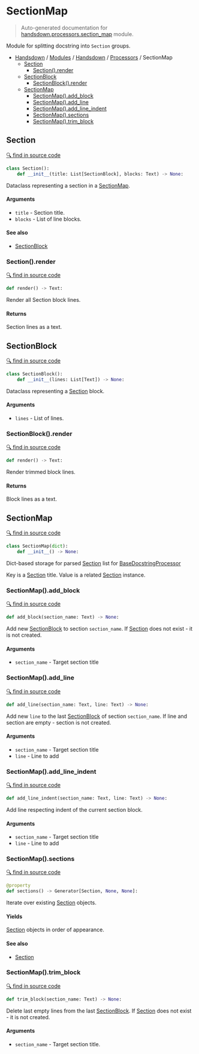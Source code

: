 # SectionMap

> Auto-generated documentation for [handsdown.processors.section_map](https://github.com/vemel/handsdown/blob/master/handsdown/processors/section_map.py) module.

Module for splitting docstring into `Section` groups.

- [Handsdown](../../README.md#-handsdown---python-documentation-generator) / [Modules](../../MODULES.md#modules) / [Handsdown](../index.md#handsdown) / [Processors](index.md#processors) / SectionMap
  - [Section](#section)
    - [Section().render](#sectionrender)
  - [SectionBlock](#sectionblock)
    - [SectionBlock().render](#sectionblockrender)
  - [SectionMap](#sectionmap)
    - [SectionMap().add_block](#sectionmapadd_block)
    - [SectionMap().add_line](#sectionmapadd_line)
    - [SectionMap().add_line_indent](#sectionmapadd_line_indent)
    - [SectionMap().sections](#sectionmapsections)
    - [SectionMap().trim_block](#sectionmaptrim_block)

## Section

[🔍 find in source code](https://github.com/vemel/handsdown/blob/master/handsdown/processors/section_map.py#L36)

```python
class Section():
    def __init__(title: List[SectionBlock], blocks: Text) -> None:
```

Dataclass representing a section in a [SectionMap](#sectionmap).

#### Arguments

- `title` - Section title.
- `blocks` - List of line blocks.

#### See also

- [SectionBlock](#sectionblock)

### Section().render

[🔍 find in source code](https://github.com/vemel/handsdown/blob/master/handsdown/processors/section_map.py#L50)

```python
def render() -> Text:
```

Render all Section block lines.

#### Returns

Section lines as a text.

## SectionBlock

[🔍 find in source code](https://github.com/vemel/handsdown/blob/master/handsdown/processors/section_map.py#L12)

```python
class SectionBlock():
    def __init__(lines: List[Text]) -> None:
```

Dataclass representing a [Section](#section) block.

#### Arguments

- `lines` - List of lines.

### SectionBlock().render

[🔍 find in source code](https://github.com/vemel/handsdown/blob/master/handsdown/processors/section_map.py#L24)

```python
def render() -> Text:
```

Render trimmed block lines.

#### Returns

Block lines as a text.

## SectionMap

[🔍 find in source code](https://github.com/vemel/handsdown/blob/master/handsdown/processors/section_map.py#L65)

```python
class SectionMap(dict):
    def __init__() -> None:
```

Dict-based storage for parsed [Section](#section) list for
[BaseDocstringProcessor](base.md#basedocstringprocessor)

Key is a [Section](#section) title.
Value is a related [Section](#section) instance.

### SectionMap().add_block

[🔍 find in source code](https://github.com/vemel/handsdown/blob/master/handsdown/processors/section_map.py#L119)

```python
def add_block(section_name: Text) -> None:
```

Add new [SectionBlock](#sectionblock) to section `section_name`.
If [Section](#section) does not exist - it is not created.

#### Arguments

- `section_name` - Target section title

### SectionMap().add_line

[🔍 find in source code](https://github.com/vemel/handsdown/blob/master/handsdown/processors/section_map.py#L96)

```python
def add_line(section_name: Text, line: Text) -> None:
```

Add new `line` to the last [SectionBlock](#sectionblock) of section `section_name`.
If line and section are empty - section is not created.

#### Arguments

- `section_name` - Target section title
- `line` - Line to add

### SectionMap().add_line_indent

[🔍 find in source code](https://github.com/vemel/handsdown/blob/master/handsdown/processors/section_map.py#L79)

```python
def add_line_indent(section_name: Text, line: Text) -> None:
```

Add line respecting indent of the current section block.

#### Arguments

- `section_name` - Target section title
- `line` - Line to add

### SectionMap().sections

[🔍 find in source code](https://github.com/vemel/handsdown/blob/master/handsdown/processors/section_map.py#L149)

```python
@property
def sections() -> Generator[Section, None, None]:
```

Iterate over existing [Section](#section) objects.

#### Yields

[Section](#section) objects in order of appearance.

#### See also

- [Section](#section)

### SectionMap().trim_block

[🔍 find in source code](https://github.com/vemel/handsdown/blob/master/handsdown/processors/section_map.py#L133)

```python
def trim_block(section_name: Text) -> None:
```

Delete last empty lines from the last [SectionBlock](#sectionblock).
If [Section](#section) does not exist - it is not created.

#### Arguments

- `section_name` - Target section title.
